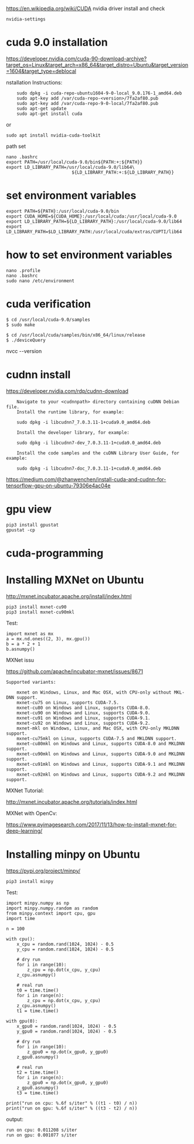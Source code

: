 https://en.wikipedia.org/wiki/CUDA
nvidia driver install and check
```
nvidia-settings
```
# cuda 9.0 installation
https://developer.nvidia.com/cuda-90-download-archive?target_os=Linux&target_arch=x86_64&target_distro=Ubuntu&target_version=1604&target_type=deblocal

nstallation Instructions:
```
    sudo dpkg -i cuda-repo-ubuntu1604-9-0-local_9.0.176-1_amd64.deb
    sudo apt-key add /var/cuda-repo-<version>/7fa2af80.pub
    sudo apt-key add /var/cuda-repo-9-0-local/7fa2af80.pub
    sudo apt-get update
    sudo apt-get install cuda

```
or
```
sudo apt install nvidia-cuda-toolkit
```
path set

```
nano .bashrc
export PATH=/usr/local/cuda-9.0/bin${PATH:+:${PATH}}
export LD_LIBRARY_PATH=/usr/local/cuda-9.0/lib64\
                         ${LD_LIBRARY_PATH:+:${LD_LIBRARY_PATH}}
```
# set environment variables
```
export PATH=${PATH}:/usr/local/cuda-9.0/bin
export CUDA_HOME=${CUDA_HOME}:/usr/local/cuda:/usr/local/cuda-9.0
export LD_LIBRARY_PATH=${LD_LIBRARY_PATH}:/usr/local/cuda-9.0/lib64
export LD_LIBRARY_PATH=$LD_LIBRARY_PATH:/usr/local/cuda/extras/CUPTI/lib64

```
# how to set environment variables
```
nano .profile
nano .bashrc
sudo nano /etc/environment
```
# cuda verification
```
$ cd /usr/local/cuda-9.0/samples
$ sudo make

$ cd /usr/local/cuda/samples/bin/x86_64/linux/release
$ ./deviceQuery
```
nvcc --version
# cudnn install 
https://developer.nvidia.com/rdp/cudnn-download

```
    Navigate to your <cudnnpath> directory containing cuDNN Debian file.
    Install the runtime library, for example:

    sudo dpkg -i libcudnn7_7.0.3.11-1+cuda9.0_amd64.deb

    Install the developer library, for example:

    sudo dpkg -i libcudnn7-dev_7.0.3.11-1+cuda9.0_amd64.deb

    Install the code samples and the cuDNN Library User Guide, for example:

    sudo dpkg -i libcudnn7-doc_7.0.3.11-1+cuda9.0_amd64.deb

```
https://medium.com/@zhanwenchen/install-cuda-and-cudnn-for-tensorflow-gpu-on-ubuntu-79306e4ac04e

# gpu view
```
pip3 install gpustat
gpustat -cp

```
# cuda-programming


# Installing MXNet on Ubuntu
http://mxnet.incubator.apache.org/install/index.html
```
pip3 install mxnet-cu90
pip3 install mxnet-cu90mkl
```
Test:
```
import mxnet as mx
a = mx.nd.ones((2, 3), mx.gpu())
b = a * 2 + 1
b.asnumpy()
```
MXNet issu

https://github.com/apache/incubator-mxnet/issues/8671
```
Supported variants:

    mxnet on Windows, Linux, and Mac OSX, with CPU-only without MKL-DNN support.
    mxnet-cu75 on Linux, supports CUDA-7.5.
    mxnet-cu80 on Windows and Linux, supports CUDA-8.0.
    mxnet-cu90 on Windows and Linux, supports CUDA-9.0.
    mxnet-cu91 on Windows and Linux, supports CUDA-9.1.
    mxnet-cu92 on Windows and Linux, supports CUDA-9.2.
    mxnet-mkl on Windows, Linux, and Mac OSX, with CPU-only MKLDNN support.
    mxnet-cu75mkl on Linux, supports CUDA-7.5 and MKLDNN support.
    mxnet-cu80mkl on Windows and Linux, supports CUDA-8.0 and MKLDNN support.
    mxnet-cu90mkl on Windows and Linux, supports CUDA-9.0 and MKLDNN support.
    mxnet-cu91mkl on Windows and Linux, supports CUDA-9.1 and MKLDNN support.
    mxnet-cu92mkl on Windows and Linux, supports CUDA-9.2 and MKLDNN support.

```
MXNet Tutorial:

http://mxnet.incubator.apache.org/tutorials/index.html

MXNet with OpenCv:

https://www.pyimagesearch.com/2017/11/13/how-to-install-mxnet-for-deep-learning/

# Installing minpy on Ubuntu
https://pypi.org/project/minpy/
```
pip3 install minpy
```
Test:
```
import minpy.numpy as np
import minpy.numpy.random as random
from minpy.context import cpu, gpu
import time

n = 100

with cpu():
    x_cpu = random.rand(1024, 1024) - 0.5
    y_cpu = random.rand(1024, 1024) - 0.5

    # dry run
    for i in range(10):
        z_cpu = np.dot(x_cpu, y_cpu)
    z_cpu.asnumpy()

    # real run
    t0 = time.time()
    for i in range(n):
        z_cpu = np.dot(x_cpu, y_cpu)
    z_cpu.asnumpy()
    t1 = time.time()

with gpu(0):
    x_gpu0 = random.rand(1024, 1024) - 0.5
    y_gpu0 = random.rand(1024, 1024) - 0.5

    # dry run
    for i in range(10):
        z_gpu0 = np.dot(x_gpu0, y_gpu0)
    z_gpu0.asnumpy()

    # real run
    t2 = time.time()
    for i in range(n):
        z_gpu0 = np.dot(x_gpu0, y_gpu0)
    z_gpu0.asnumpy()
    t3 = time.time()

print("run on cpu: %.6f s/iter" % ((t1 - t0) / n))
print("run on gpu: %.6f s/iter" % ((t3 - t2) / n))
```
output:
```
run on cpu: 0.011208 s/iter
run on gpu: 0.001077 s/iter

```
